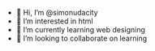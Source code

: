- 👋 Hi, I’m @simonudacity
- 👀 I’m interested in html
- 🌱 I’m currently learning web designing
- 💞️ I’m looking to collaborate on learning


<!---
simonudacity/simonudacity is a ✨ special ✨ repository because its `README.md` (this file) appears on your GitHub profile.
You can click the Preview link to take a look at your changes.
--->
